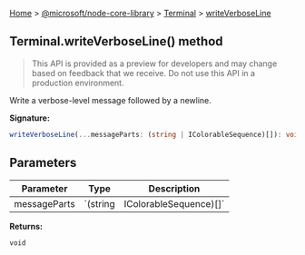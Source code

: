 [Home](./index) &gt; [@microsoft/node-core-library](./node-core-library.md) &gt; [Terminal](./node-core-library.terminal.md) &gt; [writeVerboseLine](./node-core-library.terminal.writeverboseline.md)

## Terminal.writeVerboseLine() method

> This API is provided as a preview for developers and may change based on feedback that we receive. Do not use this API in a production environment.
> 

Write a verbose-level message followed by a newline.

<b>Signature:</b>

```typescript
writeVerboseLine(...messageParts: (string | IColorableSequence)[]): void;
```

## Parameters

|  Parameter | Type | Description |
|  --- | --- | --- |
|  messageParts | `(string | IColorableSequence)[]` |  |

<b>Returns:</b>

`void`

